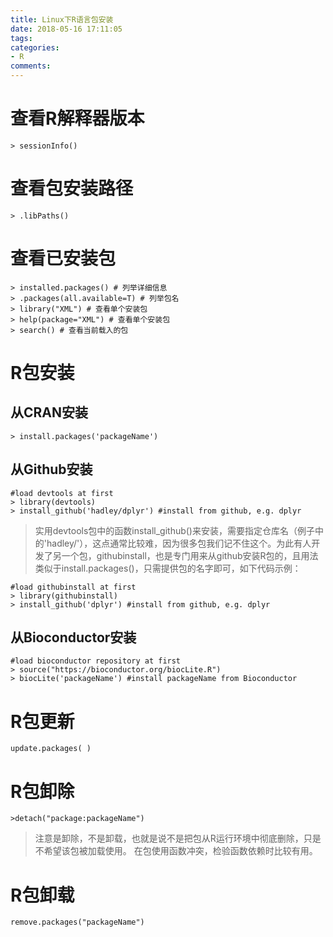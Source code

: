```yaml
---
title: Linux下R语言包安装
date: 2018-05-16 17:11:05
tags:
categories:
- R
comments:
---
```


# 查看R解释器版本
```
> sessionInfo()
```

# 查看包安装路径
```
> .libPaths()
```

# 查看已安装包
```
> installed.packages() # 列举详细信息
> .packages(all.available=T) # 列举包名
> library("XML") # 查看单个安装包
> help(package="XML") # 查看单个安装包
> search() # 查看当前载入的包
```

# R包安装
## 从CRAN安装
```
> install.packages('packageName')
```

## 从Github安装
```
#load devtools at first
> library(devtools)
> install_github('hadley/dplyr') #install from github, e.g. dplyr
```
> 实用devtools包中的函数install_github()来安装，需要指定仓库名（例子中的'hadley/'），这点通常比较难，因为很多包我们记不住这个。为此有人开发了另一个包，githubinstall，也是专门用来从github安装R包的，且用法类似于install.packages()，只需提供包的名字即可，如下代码示例：
```
#load githubinstall at first
> library(githubinstall)
> install_github('dplyr') #install from github, e.g. dplyr
```

## 从Bioconductor安装
```
#load bioconductor repository at first
> source("https://bioconductor.org/biocLite.R")
> biocLite('packageName') #install packageName from Bioconductor
```

# R包更新
```
update.packages( )
```

# R包卸除
```
>detach("package:packageName")
```
> 注意是卸除，不是卸载，也就是说不是把包从R运行环境中彻底删除，只是不希望该包被加载使用。
> 在包使用函数冲突，检验函数依赖时比较有用。

# R包卸载
```
remove.packages("packageName")
```
